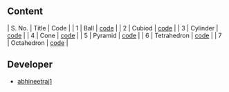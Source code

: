 ## Content
| S. No. | Title | Code |
| 1 | Ball | [code](https://github.com/abhineetraj1/vpython-basics/code/Ball.py) |
| 2 | Cubiod | [code](https://github.com/abhineetraj1/vpython-basics/code/Cubiod.py) |
| 3 | Cylinder | [code](https://github.com/abhineetraj1/vpython-basics/code/Cylinder.py) |
| 4 | Cone | [code](https://github.com/abhineetraj1/vpython-basics/code/Cone.py) |
| 5 | Pyramid | [code](https://github.com/abhineetraj1/vpython-basics/code/Pyramid.py) |
| 6 | Tetrahedron | [code](https://github.com/abhineetraj1/vpython-basics/code/Tetrahedron.py) |
| 7 | Octahedron | [code](https://github.com/abhineetraj1/vpython-basics/code/Octahedron.py) |

## Developer
*	[abhineetraj1](https://github.com/abhineetraj1)